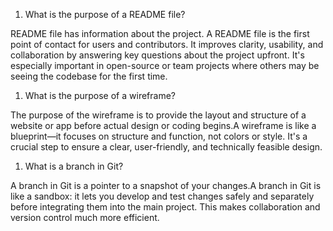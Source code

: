 1. What is the purpose of a README file?

README file has information about the project. A README file is the first point of contact for users and contributors. It improves clarity, usability, and collaboration by answering key questions about the project upfront.
It's especially important in open-source or team projects where others may be seeing the codebase for the first time.

1. What is the purpose of a wireframe?

The purpose of the wireframe is to provide the layout and structure of a website or app before actual design or coding begins.A wireframe is like a blueprint—it focuses on structure and function, not colors or style. It's a crucial step to ensure a clear, user-friendly, and technically feasible design.


1. What is a branch in Git?

A branch in Git is a pointer to a snapshot of your changes.A branch in Git is like a sandbox: it lets you develop and test changes safely and separately before integrating them into the main project. This makes collaboration and version control much more efficient.
